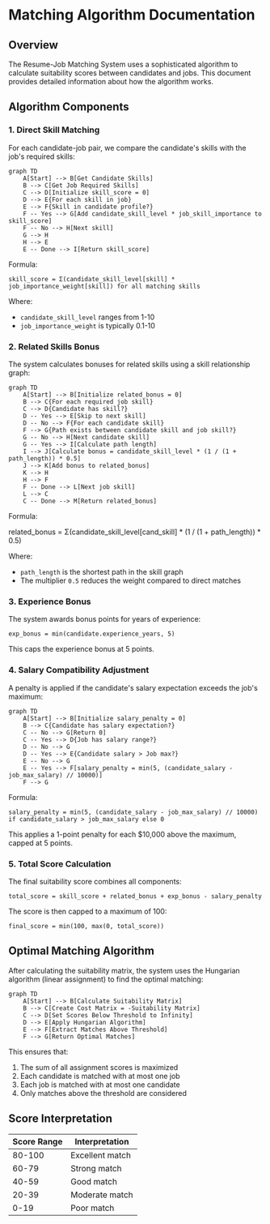 # Matching Algorithm Documentation

## Overview

The Resume-Job Matching System uses a sophisticated algorithm to calculate suitability scores between candidates and jobs. This document provides detailed information about how the algorithm works.

## Algorithm Components

### 1. Direct Skill Matching

For each candidate-job pair, we compare the candidate's skills with the job's required skills:

```mermaid
graph TD
    A[Start] --> B[Get Candidate Skills]
    B --> C[Get Job Required Skills]
    C --> D[Initialize skill_score = 0]
    D --> E{For each skill in job}
    E --> F{Skill in candidate profile?}
    F -- Yes --> G[Add candidate_skill_level * job_skill_importance to skill_score]
    F -- No --> H[Next skill]
    G --> H
    H --> E
    E -- Done --> I[Return skill_score]
```

Formula:
```
skill_score = Σ(candidate_skill_level[skill] * job_importance_weight[skill]) for all matching skills
```

Where:
- `candidate_skill_level` ranges from 1-10
- `job_importance_weight` is typically 0.1-10

### 2. Related Skills Bonus

The system calculates bonuses for related skills using a skill relationship graph:

```mermaid
graph TD
    A[Start] --> B[Initialize related_bonus = 0]
    B --> C{For each required job skill}
    C --> D{Candidate has skill?}
    D -- Yes --> E[Skip to next skill]
    D -- No --> F{For each candidate skill}
    F --> G{Path exists between candidate skill and job skill?}
    G -- No --> H[Next candidate skill]
    G -- Yes --> I[Calculate path length]
    I --> J[Calculate bonus = candidate_skill_level * (1 / (1 + path_length)) * 0.5]
    J --> K[Add bonus to related_bonus]
    K --> H
    H --> F
    F -- Done --> L[Next job skill]
    L --> C
    C -- Done --> M[Return related_bonus]
```

Formula:

related_bonus = Σ(candidate_skill_level[cand_skill] * (1 / (1 + path_length)) * 0.5)


Where:
- `path_length` is the shortest path in the skill graph
- The multiplier `0.5` reduces the weight compared to direct matches

### 3. Experience Bonus

The system awards bonus points for years of experience:

```
exp_bonus = min(candidate.experience_years, 5)
```

This caps the experience bonus at 5 points.

### 4. Salary Compatibility Adjustment

A penalty is applied if the candidate's salary expectation exceeds the job's maximum:

```mermaid
graph TD
    A[Start] --> B[Initialize salary_penalty = 0]
    B --> C{Candidate has salary expectation?}
    C -- No --> G[Return 0]
    C -- Yes --> D{Job has salary range?}
    D -- No --> G
    D -- Yes --> E{Candidate salary > Job max?}
    E -- No --> G
    E -- Yes --> F[salary_penalty = min(5, (candidate_salary - job_max_salary) // 10000)]
    F --> G
```

Formula:
```
salary_penalty = min(5, (candidate_salary - job_max_salary) // 10000) if candidate_salary > job_max_salary else 0
```

This applies a 1-point penalty for each $10,000 above the maximum, capped at 5 points.

### 5. Total Score Calculation

The final suitability score combines all components:

```
total_score = skill_score + related_bonus + exp_bonus - salary_penalty
```

The score is then capped to a maximum of 100:

```
final_score = min(100, max(0, total_score))
```

## Optimal Matching Algorithm

After calculating the suitability matrix, the system uses the Hungarian algorithm (linear assignment) to find the optimal matching:

```mermaid
graph TD
    A[Start] --> B[Calculate Suitability Matrix]
    B --> C[Create Cost Matrix = -Suitability Matrix]
    C --> D[Set Scores Below Threshold to Infinity]
    D --> E[Apply Hungarian Algorithm]
    E --> F[Extract Matches Above Threshold]
    F --> G[Return Optimal Matches]
```

This ensures that:
1. The sum of all assignment scores is maximized
2. Each candidate is matched with at most one job
3. Each job is matched with at most one candidate
4. Only matches above the threshold are considered

## Score Interpretation

| Score Range | Interpretation |
|-------------|---------------|
| 80-100 | Excellent match |
| 60-79 | Strong match |
| 40-59 | Good match |
| 20-39 | Moderate match |
| 0-19 | Poor match |